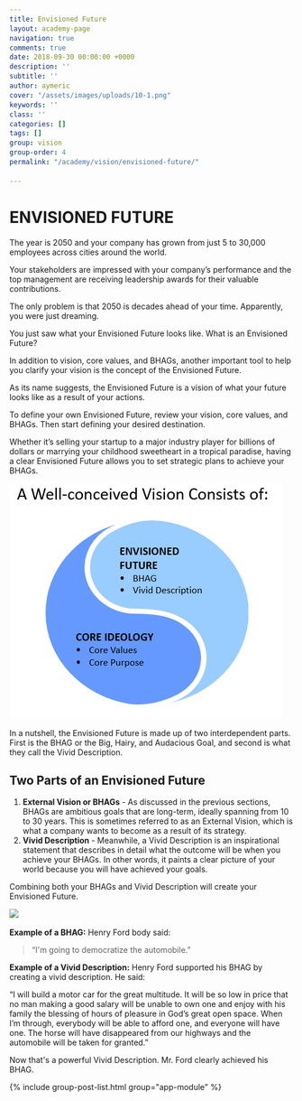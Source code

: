```yaml
---
title: Envisioned Future
layout: academy-page
navigation: true
comments: true
date: 2018-09-30 00:00:00 +0000
description: ''
subtitle: ''
author: aymeric
cover: "/assets/images/uploads/10-1.png"
keywords: ''
class: ''
categories: []
tags: []
group: vision
group-order: 4
permalink: "/academy/vision/envisioned-future/"

---
```

# ENVISIONED FUTURE

The year is 2050 and your company has grown from just 5 to 30,000 employees across cities around the world.

Your stakeholders are impressed with your company’s performance and the top management are receiving leadership awards for their valuable contributions.

The only problem is that 2050 is decades ahead of your time. Apparently, you were just dreaming.

You just saw what your Envisioned Future looks like. What is an Envisioned Future?

In addition to vision, core values, and BHAGs, another important tool to help you clarify your vision is the concept of the Envisioned Future.

As its name suggests, the Envisioned Future is a vision of what your future looks like as a result of your actions.

To define your own Envisioned Future, review your vision, core values, and BHAGs. Then start defining your desired destination.

Whether it’s selling your startup to a major industry player for billions of dollars or marrying your childhood sweetheart in a tropical paradise, having a clear Envisioned Future allows you to set strategic plans to achieve your BHAGs.

![](/assets/images/uploads/GLTApril2017Image.png)

In a nutshell, the Envisioned Future is made up of two interdependent parts. First is the BHAG or the Big, Hairy, and Audacious Goal, and second is what they call the Vivid Description.

## Two Parts of an Envisioned Future

1. **External Vision or BHAGs** - As discussed in the previous sections, BHAGs are ambitious goals that are long-term, ideally spanning from 10 to 30 years. This is sometimes referred to as an External Vision, which is what a company wants to become as a result of its strategy.
2. **Vivid Description** - Meanwhile, a Vivid Description is an inspirational statement that describes in detail what the outcome will be when you achieve your BHAGs. In other words, it paints a clear picture of your world because you will have achieved your goals.

Combining both your BHAGs and Vivid Description will create your Envisioned Future.

![](/assets/images/uploads/Brand-Vision-Image-4.jpg)

**Example of a BHAG:** Henry Ford body said:

> “I'm going to democratize the automobile.”

**Example of a Vivid Description:** Henry Ford supported his BHAG by creating a vivid description. He said:

“I will build a motor car for the great multitude. It will be so low in price that no man making a good salary will be unable to own one and enjoy with his family the blessing of hours of pleasure in God’s great open space. When I’m through, everybody will be able to afford one, and everyone will have one. The horse will have disappeared from our highways and the automobile will be taken for granted.”

Now that's a powerful Vivid Description. Mr. Ford clearly achieved his BHAG.

<div class='post-feed'>

{% include group-post-list.html group="app-module" %}

</div>